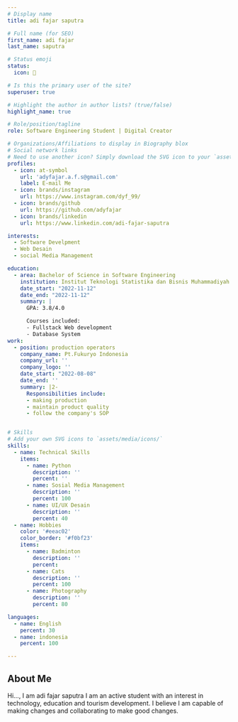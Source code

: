 ```yaml
---
# Display name
title: adi fajar saputra

# Full name (for SEO)
first_name: adi fajar
last_name: saputra

# Status emoji
status:
  icon: 🤖

# Is this the primary user of the site?
superuser: true

# Highlight the author in author lists? (true/false)
highlight_name: true

# Role/position/tagline
role: Software Engineering Student | Digital Creator

# Organizations/Affiliations to display in Biography blox
# Social network links
# Need to use another icon? Simply download the SVG icon to your `assets/media/icons/` folder.
profiles:
  - icon: at-symbol
    url: 'adyfajar.a.f.s@gmail.com'
    label: E-mail Me
  - icon: brands/instagram
    url: https://www.instagram.com/dyf_99/
  - icon: brands/github
    url: https://github.com/adyfajar
  - icon: brands/linkedin
    url: https://www.linkedin.com/adi-fajar-saputra

interests:
  - Software Develpment
  - Web Desain
  - social Media Management

education:
  - area: Bachelor of Science in Software Engineering
    institution: Institut Teknologi Statistika dan Bisnis Muhammadiyah Semarang
    date_start: "2022-11-12"
    date_end: "2022-11-12"
    summary: |
      GPA: 3.8/4.0

      Courses included:
      - Fullstack Web development
      - Database System
work:
  - position: production operators
    company_name: Pt.Fukuryo Indonesia
    company_url: ''
    company_logo: ''
    date_start: "2022-08-08"
    date_end: ''
    summary: |2-
      Responsibilities include:
      - making production
      - maintain product quality
      - follow the company's SOP


# Skills
# Add your own SVG icons to `assets/media/icons/`
skills:
  - name: Technical Skills
    items:
      - name: Python
        description: ''
        percent: ''
      - name: Sosial Media Management
        description: ''
        percent: 100
      - name: UI/UX Desain
        description: ''
        percent: 40 
  - name: Hobbies
    color: '#eeac02'
    color_border: '#f0bf23'
    items:
      - name: Badminton
        description: ''
        percent: 
      - name: Cats
        description: ''
        percent: 100
      - name: Photography
        description: ''
        percent: 80

languages:
  - name: English
    percent: 30
  - name: indonesia
    percent: 100

---
```


## About Me
Hi..., I am adi fajar saputra I am an active student with an interest in technology, education and tourism development. I believe I am capable of making changes and collaborating to make good changes.